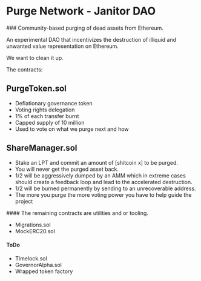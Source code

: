 # Purge Network - Janitor DAO

### Community-based purging of dead assets from Ethereum.


  An experimental DAO that incentivizes the destruction of illiquid and unwanted value representation on Ethereum. 
  
  We want to clean it up.

  The contracts: 
    
  ## PurgeToken.sol
  - Deflationary governance token
  - Voting rights delegation
  - 1% of each transfer burnt
  - Capped supply of 10 million
  - Used to vote on what we purge next and how
  
  ## ShareManager.sol
  - Stake an LPT and commit an amount of [shitcoin x] to be purged.
  - You will never get the purged asset back.
  - 1/2 will be aggressively dumped by an AMM which in extreme cases should create a feedback loop and lead to the accelerated destruction.
  - 1/2 will be burned permanently by sending to an unrecoverable address.
  - The more you purge the more voting power you have to help guide the project 

  
#### The remaining contracts are utilities and or tooling.
  - Migrations.sol
  - MockERC20.sol

#### ToDo
- Timelock.sol
- GovernorAlpha.sol
- Wrapped token factory  